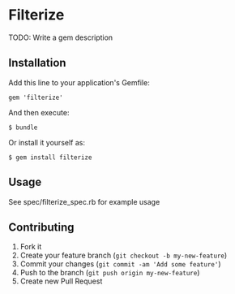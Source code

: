 # Filterize

TODO: Write a gem description

## Installation

Add this line to your application's Gemfile:

    gem 'filterize'

And then execute:

    $ bundle

Or install it yourself as:

    $ gem install filterize

## Usage

  See spec/filterize_spec.rb for example usage

## Contributing

1. Fork it
2. Create your feature branch (`git checkout -b my-new-feature`)
3. Commit your changes (`git commit -am 'Add some feature'`)
4. Push to the branch (`git push origin my-new-feature`)
5. Create new Pull Request
